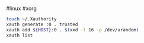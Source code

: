 ---
---

#linux #xorg 

```bash
touch ~/.Xauthority
xauth generate :0 . trusted
xauth add ${HOST}:0 . $(xxd -l 16 -p /dev/urandom)
xauth list
```

